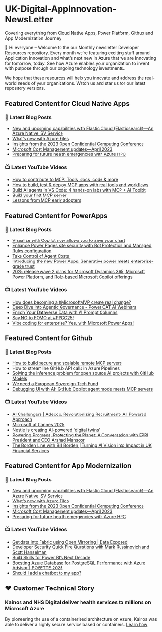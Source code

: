 # UK-Digital-AppInnovation-NewsLetter

Covering everything from Cloud Native Apps, Power Platform, Github and App Modernization Journey

👋 Hi everyone – Welcome to the our Monthly newsletter Developer Resources repository. Every month we’re featuring exciting stuff around Application Innovation and what’s next new in Azure that we are Innovating for tomorrow, today. See how Azure enables your organization to invent with purpose through our ongoing technology investments..


We hope that these resources will help you innovate and address the real-world needs of your organizations. Watch us and star us for our latest repository versions.

## Featured Content for Cloud Native Apps


### 📝 Latest Blog Posts

    
<!-- BLOGCNA:START -->
- [New and upcoming capabilities with Elastic Cloud (Elasticsearch)—An Azure Native ISV Service](https://azure.microsoft.com/blog/new-and-upcoming-capabilities-with-elastic-cloud-elasticsearch-an-azure-native-isv-service/)
- [What’s new with Azure Files](https://azure.microsoft.com/blog/what-s-new-with-azure-files/)
- [Insights from the 2023 Open Confidential Computing Conference](https://azure.microsoft.com/blog/insights-from-the-2023-open-confidential-computing-conference/)
- [Microsoft Cost Management updates—April 2023](https://azure.microsoft.com/blog/microsoft-cost-management-updates-april-2023/)
- [Preparing for future health emergencies with Azure HPC ](https://azure.microsoft.com/blog/preparing-for-future-health-emergencies-with-azure-hpc/)
<!-- BLOGCNA:END -->

### 📺 Latest YouTube Videos

 
<!-- YOUTUBECNA:START -->
- [How to contribute to MCP: Tools, docs, code &amp; more](https://www.youtube.com/watch?v=v1pvCYAWpRE)
- [How to build, test &amp; deploy MCP apps with real tools and workflows](https://www.youtube.com/watch?v=vCN9-mKBDfQ)
- [Build AI agents in VS Code: 4 hands-on labs with MCP + AI Toolkit](https://www.youtube.com/watch?v=r34Csn3rkeQ)
- [Build your first MCP server](https://www.youtube.com/watch?v=sNDZO9N4m9Y)
- [Lessons from MCP early adopters](https://www.youtube.com/watch?v=jds7dSmNptE)
<!-- YOUTUBECNA:END -->

##  Featured Content for PowerApps
### 📝 Latest Blog Posts
<!-- BLOGPOWER:START -->
- [Visualize with Copilot now allows you to save your chart](https://www.microsoft.com/en-us/power-platform/blog/power-apps/visualize-with-copilot-now-allows-you-to-save-your-chart/)
- [Enhance Power Pages site security with Bot Protection and Managed Rules configuration](https://www.microsoft.com/en-us/power-platform/blog/power-pages/enhance-power-pages-site-security-with-bot-protection-and-managed-rules-configuration/)
- [Take Control of Agent Costs ](https://www.microsoft.com/en-us/power-platform/blog/2025/07/21/agent-costs-controls/)
- [Introducing the new Power Apps: Generative power meets enterprise-grade trust](https://www.microsoft.com/en-us/power-platform/blog/power-apps/introducing-the-new-power-apps-generative-power-meets-enterprise-grade-trust/)
- [2025 release wave 2 plans for Microsoft Dynamics 365, Microsoft Power Platform, and Role-based Microsoft Copilot offerings](https://www.microsoft.com/en-us/dynamics-365/blog/business-leader/2025/07/16/2025-release-wave-2-plans-for-microsoft-dynamics-365-microsoft-power-platform-and-role-based-microsoft-copilot-offerings/)
<!-- BLOGPOWER:END -->
 ### 📺 Latest YouTube Videos
    
<!-- YOUTUBEPOWER:START -->
- [How does becoming a #MicrosoftMVP create real change?](https://www.youtube.com/shorts/3Sn-r0s568w)
- [Deep Dive into Agentic Governance - Power CAT AI Webinars](https://www.youtube.com/watch?v=eHEh-9Gb-m8)
- [Enrich Your Dataverse Data with AI Prompt Columns](https://www.youtube.com/watch?v=2Zyu_scO708)
- [Say NO to FOMO at #PPCC25!](https://www.youtube.com/shorts/vFcuYEC3Pq8)
- [Vibe coding for enterprise? Yes, with Microsoft Power Apps!](https://www.youtube.com/watch?v=nvg9i0REcbk)
<!-- YOUTUBEPOWER:END -->

##  Featured Content for Github
### 📝 Latest Blog Posts
<!-- BLOGGITHUB:START -->
- [How to build secure and scalable remote MCP servers](https://github.blog/ai-and-ml/generative-ai/how-to-build-secure-and-scalable-remote-mcp-servers/)
- [How to streamline GitHub API calls in Azure Pipelines](https://github.blog/enterprise-software/ci-cd/how-to-streamline-github-api-calls-in-azure-pipelines/)
- [Solving the inference problem for open source AI projects with GitHub Models](https://github.blog/ai-and-ml/llms/solving-the-inference-problem-for-open-source-ai-projects-with-github-models/)
- [We need a European Sovereign Tech Fund](https://github.blog/open-source/maintainers/we-need-a-european-sovereign-tech-fund/)
- [Debugging UI with AI: GitHub Copilot agent mode meets MCP servers](https://github.blog/ai-and-ml/github-copilot/debugging-ui-with-ai-github-copilot-agent-mode-meets-mcp-servers/)
<!-- BLOGGITHUB:END -->
### 📺 Latest YouTube Videos
<!-- YOUTUBEGITHUB:START -->
- [AI Challengers | Adecco: Revolutionizing Recruitment- AI-Powered Approach](https://www.youtube.com/watch?v=5N3FR8lzC3Q)
- [Microsoft at Cannes 2025](https://www.youtube.com/watch?v=6d5a1mc1N_E)
- [Nestle is creating AI-powered &#39;digital twins&#39;](https://www.youtube.com/watch?v=FO9fcsti9Vs)
- [Powering Progress, Protecting the Planet: A Conversation with EPRI President and CEO Arshad Mansoor](https://www.youtube.com/watch?v=janSWREvB3U)
- [The Borden Line with Bill Borden | Turning AI Vision into Impact in UK Financial Services](https://www.youtube.com/watch?v=mQ9iaTar9ew)
<!-- YOUTUBEGITHUB:END -->
##  Featured Content for App Modernization
### 📝 Latest Blog Posts
<!-- BLOGAPPMOD:START -->
- [New and upcoming capabilities with Elastic Cloud (Elasticsearch)—An Azure Native ISV Service](https://azure.microsoft.com/blog/new-and-upcoming-capabilities-with-elastic-cloud-elasticsearch-an-azure-native-isv-service/)
- [What’s new with Azure Files](https://azure.microsoft.com/blog/what-s-new-with-azure-files/)
- [Insights from the 2023 Open Confidential Computing Conference](https://azure.microsoft.com/blog/insights-from-the-2023-open-confidential-computing-conference/)
- [Microsoft Cost Management updates—April 2023](https://azure.microsoft.com/blog/microsoft-cost-management-updates-april-2023/)
- [Preparing for future health emergencies with Azure HPC ](https://azure.microsoft.com/blog/preparing-for-future-health-emergencies-with-azure-hpc/)
<!-- BLOGAPPMOD:END -->
### 📺 Latest YouTube Videos
<!-- YOUTUBEAPPMOD:START -->
- [Get data into Fabric using Open Mirroring | Data Exposed](https://www.youtube.com/watch?v=uPlfi3BtZA4)
- [Developer Security Quick Fire Questions with Mark Russinovich and Scott Hanselman](https://www.youtube.com/watch?v=TuJw4syWSVw)
- [Build Skills for Power BI’s Next Decade](https://www.youtube.com/watch?v=zdf1Zmt5uC4)
- [Boosting Azure Database for PostgreSQL Performance with Azure Advisor | POSETTE 2025](https://www.youtube.com/watch?v=WiftObx0Nkw)
- [Should I add a chatbot to my app?](https://www.youtube.com/shorts/2hHIOm9VvCk)
<!-- YOUTUBEAPPMOD:END -->


## ♥️ Customer Technical Story 

### Kainos and NHS Digital deliver health services to millions on Microsoft Azure

By pioneering the use of a containerized architecture on Azure, Kainos was able to deliver a highly secure service based on containers. [Learn how](https://customers.microsoft.com/en-us/story/1368348549535774520-kainos-and-nhs-digital-deliver-health-services-to-millions-on-microsoft-azure)

